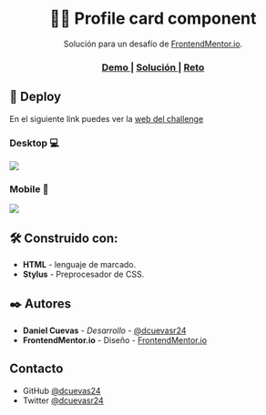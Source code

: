 <h1 align="center">👩‍🎨 Profile card component</h1>

<div align="center">
    Solución para un desafío de  <a href="https://www.frontendmentor.io/" target="_blank">FrontendMentor.io</a>.
</div>

<div align="center">
  <h3>
    <a href="https://dcuevas24.github.io/Profile-card-component-main/">
      Demo
    </a>
    <span> | </span>
    <a href="https://github.com/dcuevas24/Profile-card-component-main">
      Solución
    </a>
    <span> | </span>
    <a href="https://www.frontendmentor.io/challenges/profile-card-component-cfArpWshJ">
      Reto
    </a>
  </h3>
</div>

## 🚀 Deploy

En el siguiente link puedes ver la [web del challenge](https://dcuevas24.github.io/Profile-card-component-main/ "web del challenge")

### Desktop 💻

![](https://i.imgur.com/NZC3dPp.png)

### Mobile 📱

![](https://i.imgur.com/GTGyV2d.png)

## 🛠️ Construido con:

- **HTML** - lenguaje de marcado.
- **Stylus** - Preprocesador de CSS.

## ✒️ Autores

- **Daniel Cuevas** - _Desarrollo_ - [@dcuevasr24](https://twitter.com/dcuevasr24 "@dcuevasr24")
- **FrontendMentor.io** - Diseño - [FrontendMentor.io](https://www.frontendmentor.io/ "FrontendMentor.io")

## Contacto

- GitHub [@dcuevas24](https://github.com/dcuevas24)
- Twitter [@dcuevasr24](https://twitter.com/dcuevasr24)

